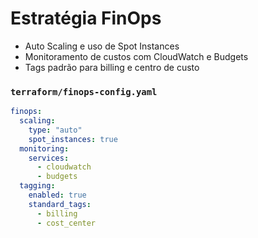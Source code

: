 # Estratégia FinOps

- Auto Scaling e uso de Spot Instances
- Monitoramento de custos com CloudWatch e Budgets
- Tags padrão para billing e centro de custo

### `terraform/finops-config.yaml`
```yaml
finops:
  scaling:
    type: "auto"
    spot_instances: true
  monitoring:
    services:
      - cloudwatch
      - budgets
  tagging:
    enabled: true
    standard_tags:
      - billing
      - cost_center
```